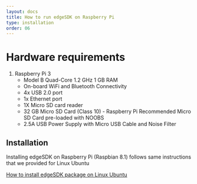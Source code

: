 ```yaml
---
layout: docs
title: How to run edgeSDK on Raspberry Pi
type: installation
order: 06
---
```


# Hardware requirements

1. Raspberry Pi 3 
    - Model B Quad-Core 1.2 GHz 1 GB RAM
    - On-board WiFi and Bluetooth Connectivity
    - 4x USB 2.0 port
    - 1x Ethernet port
    - 1X Micro SD card reader
    - 32 GB Micro SD Card (Class 10) - Raspberry Pi Recommended Micro SD Card pre-loaded with NOOBS
    - 2.5A USB Power Supply with Micro USB Cable and Noise Filter

## Installation

Installing edgeSDK on Raspberry Pi (Raspbian 8.1) follows same instructions that we provided for Linux Ubuntu

[How to install edgeSDK package on Linux Ubuntu](/docs/1.1.0/installation/linux-ubuntu.html)
